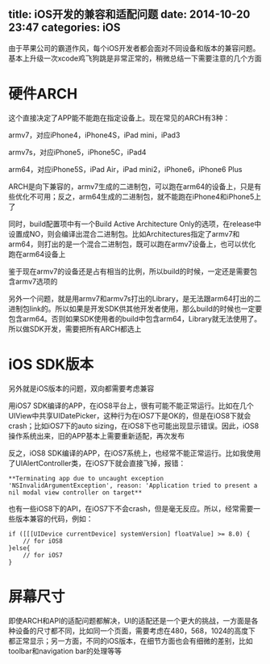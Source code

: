title: iOS开发的兼容和适配问题
date: 2014-10-20 23:47
categories: iOS
---
由于苹果公司的霸道作风，每个iOS开发者都会面对不同设备和版本的兼容问题。基本上升级一次xcode鸡飞狗跳是非常正常的，稍微总结一下需要注意的几个方面
<!--more-->

# 硬件ARCH

这个直接决定了APP能不能跑在指定设备上。现在常见的ARCH有3种：

armv7，对应iPhone4，iPhone4S，iPad mini，iPad3

armv7s，对应iPhone5，iPhone5C，iPad4

arm64，对应iPhone5S，iPad Air，iPad mini2，iPhone6，iPhone6 Plus

ARCH是向下兼容的，armv7生成的二进制包，可以跑在arm64的设备上，只是有些优化不可用；反之，arm64生成的二进制包，就不能跑在iPhone4和iPhone5上了

同时，build配置项中有一个Build Active Architecture Only的选项，在release中设置成NO，则会编译出混合二进制包。比如Architectures指定了armv7和arm64，则打出的是一个混合二进制包，既可以跑在armv7设备上，也可以优化跑在arm64设备上

鉴于现在armv7的设备还是占有相当的比例，所以build的时候，一定还是需要包含armv7选项的

另外一个问题，就是用armv7和armv7s打出的Library，是无法跟arm64打出的二进制包link的。所以如果是开发SDK供其他开发者使用，那么build的时候也一定要包含arm64。否则如果SDK使用者的build中包含arm64，Library就无法使用了。所以做SDK开发，需要把所有ARCH都选上

# iOS SDK版本

另外就是iOS版本的问题，双向都需要考虑兼容

用iOS7 SDK编译的APP，在iOS8平台上，很有可能不能正常运行。比如在几个UIView中共享UIDatePicker，这种行为在iOS7下是OK的，但是在iOS8下就会crash；比如iOS7下的auto sizing，在iOS8下也可能出现显示错误。因此，iOS8操作系统出来，旧的APP基本上需要重新适配，再次发布

反之，iOS8 SDK编译的APP，在iOS7系统上，也经常不能正常运行。比如我使用了UIAlertController类，在iOS7下就会直接飞掉，报错：

```
**Terminating app due to uncaught exception 'NSInvalidArgumentException', reason: 'Application tried to present a nil modal view controller on target**
```

也有一些iOS8下的API，在iOS7下不会crash，但是毫无反应。所以，经常需要一些版本兼容的代码，例如：

```
if ([[[UIDevice currentDevice] systemVersion] floatValue] >= 8.0) {
    // for iOS8
}else{
    // for iOS7
}
```

# 屏幕尺寸

即使ARCH和API的适配问题都解决，UI的适配还是一个更大的挑战，一方面是各种设备的尺寸都不同，比如同一个页面，需要考虑在480，568，1024的高度下都正常显示；另一方面，不同的iOS版本，在细节方面也会有细微的差别，比如toolbar和navigation bar的处理等等